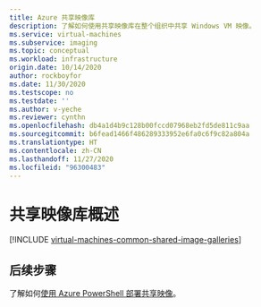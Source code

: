 ```yaml
---
title: Azure 共享映像库
description: 了解如何使用共享映像库在整个组织中共享 Windows VM 映像。
ms.service: virtual-machines
ms.subservice: imaging
ms.topic: conceptual
ms.workload: infrastructure
origin.date: 10/14/2020
author: rockboyfor
ms.date: 11/30/2020
ms.testscope: no
ms.testdate: ''
ms.author: v-yeche
ms.reviewer: cynthn
ms.openlocfilehash: db4a1d4b9c128b00fccd07968eb2fd5de811c9aa
ms.sourcegitcommit: b6fead1466f486289333952e6fa0c6f9c82a804a
ms.translationtype: HT
ms.contentlocale: zh-CN
ms.lasthandoff: 11/27/2020
ms.locfileid: "96300483"
---
```

# <a name="shared-image-gallery-overview"></a>共享映像库概述

[!INCLUDE [virtual-machines-common-shared-image-galleries](../../../includes/virtual-machines-common-shared-image-galleries.md)]

## <a name="next-steps"></a>后续步骤

了解如何[使用 Azure PowerShell 部署共享映像](../shared-images-powershell.md)。

<!-- Update_Description: update meta properties, wording update, update link -->